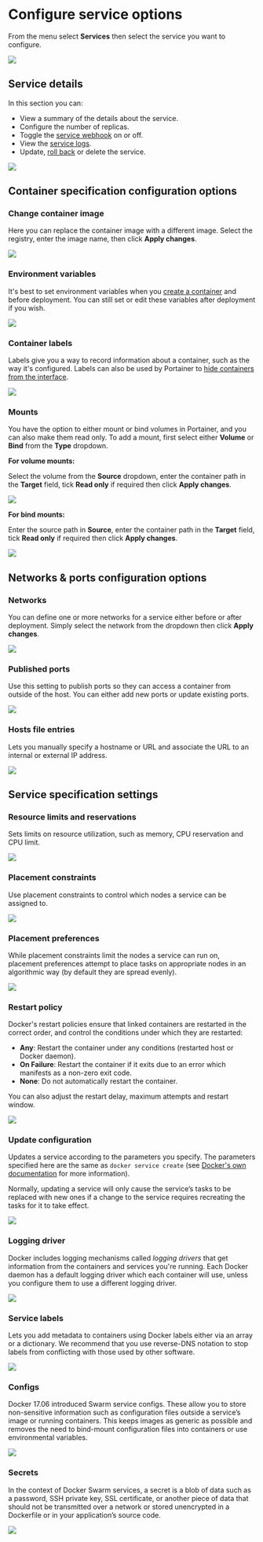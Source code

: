 # Configure service options

From the menu select **Services** then select the service you want to configure. 

![](../../../.gitbook/assets/be-services-configure-1.gif)

## Service details

In this section you can:

* View a summary of the details about the service.
* Configure the number of replicas.
* Toggle the [service webhook](webhooks.md) on or off.
* View the [service logs](logs.md).
* Update, [roll back](rollback.md) or delete the service.

![](../../../.gitbook/assets/services-configure-2.png)

## Container specification configuration options

### Change container image

Here you can replace the container image with a different image. Select the registry, enter the image name, then click **Apply changes**.

![](../../../.gitbook/assets/services-configure-3.png)

### Environment variables

It's best to set environment variables when you [create a container](../containers/add.md) and before deployment. You can still set or edit these variables after deployment if you wish.

![](../../../.gitbook/assets/services-configure-4.png)

### Container labels

Labels give you a way to record information about a container, such as the way it's configured. Labels can also be used by Portainer to [hide containers from the interface](../../../admin/settings/#hidden-containers).

![](../../../.gitbook/assets/services-configure-5.png)

### Mounts

You have the option to either mount or bind volumes in Portainer, and you can also make them read only. To add a mount, first select either **Volume** or **Bind** from the **Type** dropdown.

**For volume mounts:**

Select the volume from the **Source** dropdown, enter the container path in the **Target** field, tick **Read only** if required then click **Apply changes**.

![](../../../.gitbook/assets/services-configure-19.png)

**For bind mounts:**

Enter the source path in **Source**, enter the container path in the **Target** field, tick **Read only** if required then click **Apply changes**.

![](../../../.gitbook/assets/services-configure-6.png)

## Networks & ports configuration options

### Networks

You can define one or more networks for a service either before or after deployment. Simply select the network from the dropdown then click **Apply changes**.

![](../../../.gitbook/assets/services-configure-7.png)

### Published ports

Use this setting to publish ports so they can access a container from outside of the host. You can either add new ports or update existing ports.

![](../../../.gitbook/assets/services-configure-8.png)

### Hosts file entries

Lets you manually specify a hostname or URL and associate the URL to an internal or external IP address.

![](../../../.gitbook/assets/services-configure-9.png)

## Service specification settings

### Resource limits and reservations

Sets limits on resource utilization, such as memory, CPU reservation and CPU limit.

![](../../../.gitbook/assets/services-configure-10.png)

### Placement constraints

Use placement constraints to control which nodes a service can be assigned to.

![](../../../.gitbook/assets/services-configure-11.png)

### Placement preferences

While placement constraints limit the nodes a service can run on, placement preferences attempt to place tasks on appropriate nodes in an algorithmic way \(by default they are spread evenly\).

![](../../../.gitbook/assets/services-configure-12.png)

### Restart policy

Docker's restart policies ensure that linked containers are restarted in the correct order, and control the conditions under which they are restarted:

* **Any**: Restart the container under any conditions \(restarted host or Docker daemon\).
* **On Failure**: Restart the container if it exits due to an error which manifests as a non-zero exit code.
* **None**: Do not automatically restart the container.

You can also adjust the restart delay, maximum attempts and restart window.

![](../../../.gitbook/assets/services-configure-13.png)

### Update configuration

Updates a service according to the parameters you specify. The parameters specified here are the same as `docker service create` \(see [Docker's own documentation](https://docs.docker.com/engine/reference/commandline/service_create/) for more information\).

Normally, updating a service will only cause the service’s tasks to be replaced with new ones if a change to the service requires recreating the tasks for it to take effect.

![](../../../.gitbook/assets/services-configure-14.png)

### Logging driver

Docker includes logging mechanisms called _logging drivers_ that get information from the containers and services you're running. Each Docker daemon has a default logging driver which each container will use, unless you configure them to use a different logging driver.

![](../../../.gitbook/assets/services-configure-15.png)

### Service labels

Lets you add metadata to containers using Docker labels either via an array or a dictionary. We recommend that you use reverse-DNS notation to stop labels from conflicting with those used by other software.

![](../../../.gitbook/assets/services-configure-16.png)

### Configs

Docker 17.06 introduced Swarm service configs. These allow you to store non-sensitive information such as configuration files outside a service’s image or running containers. This keeps images as generic as possible and removes the need to bind-mount configuration files into containers or use environmental variables.

![](../../../.gitbook/assets/services-configure-17.png)

### Secrets

In the context of Docker Swarm services, a secret is a blob of data such as a password, SSH private key, SSL certificate, or another piece of data that should not be transmitted over a network or stored unencrypted in a Dockerfile or in your application’s source code.

![](../../../.gitbook/assets/services-configure-18.png)

